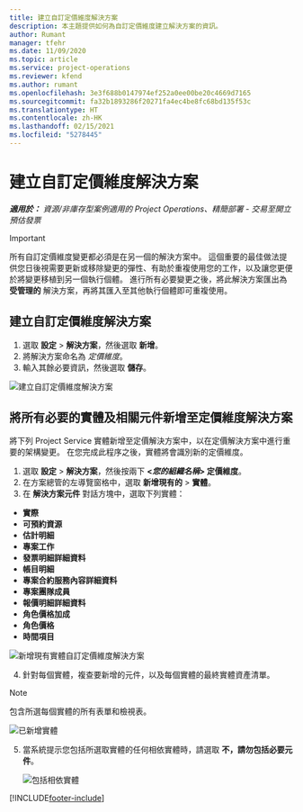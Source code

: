 ```yaml
---
title: 建立自訂定價維度解決方案
description: 本主題提供如何為自訂定價維度建立解決方案的資訊。
author: Rumant
manager: tfehr
ms.date: 11/09/2020
ms.topic: article
ms.service: project-operations
ms.reviewer: kfend
ms.author: rumant
ms.openlocfilehash: 3e3f688b0147974ef252a0ee00be20c4669d7165
ms.sourcegitcommit: fa32b1893286f20271fa4ec4be8fc68bd135f53c
ms.translationtype: HT
ms.contentlocale: zh-HK
ms.lasthandoff: 02/15/2021
ms.locfileid: "5278445"
---
```

# <a name="create-a-solution-for-custom-pricing-dimensions"></a>建立自訂定價維度解決方案

 _**適用於：** 資源/非庫存型案例適用的 Project Operations、精簡部署 - 交易至開立預估發票_ 

>[!IMPORTANT]
>所有自訂定價維度變更都必須是在另一個的解決方案中。 這個重要的最佳做法提供您日後視需要更新或移除變更的彈性、有助於重複使用您的工作，以及讓您更便於將變更移植到另一個執行個體。 進行所有必要變更之後，將此解決方案匯出為 **受管理的** 解決方案，再將其匯入至其他執行個體即可重複使用。

## <a name="create-a-solution-for-custom-pricing-dimensions"></a>建立自訂定價維度解決方案

1.  選取 **設定** > **解決方案**，然後選取 **新增**。
2.  將解決方案命名為 *<your organization name> 定價維度*。
3. 輸入其餘必要資訊，然後選取 **儲存**。

  ![建立自訂定價維度解決方案](./media/Creation-of-custom-pricing-dimension-solution.png)
 
## <a name="add-all-required-entities-and-related-components-to-the-pricing-dimension-solution"></a>將所有必要的實體及相關元件新增至定價維度解決方案

將下列 Project Service 實體新增至定價解決方案中，以在定價解決方案中進行重要的架構變更。 在您完成此程序之後，實體將會識別新的定價維度。

1.  選取 **設定** > **解決方案**，然後按兩下 **<*您的組織名稱*> 定價維度**。
2.  在方案總管的左導覽窗格中，選取 **新增現有的** >  **實體**。
3.  在 **解決方案元件** 對話方塊中，選取下列實體：
 
   - **實際**
   - **可預約資源**
   - **估計明細**
   - **專案工作**
   - **發票明細詳細資料**
   - **帳目明細**
   - **專案合約服務內容詳細資料**
   - **專案團隊成員**
   - **報價明細詳細資料**
   - **角色價格加成**
   - **角色價格**
   - **時間項目**
 
   ![新增現有實體自訂定價維度解決方案](./media/Existing-entities-to-PD-solution.png)
 
 4. 針對每個實體，複查要新增的元件，以及每個實體的最終實體資產清單。 

   >[!NOTE]
   > 包含所選每個實體的所有表單和檢視表。

  ![已新增實體](./media/solution-component-selection.png)


5.  當系統提示您包括所選取實體的任何相依實體時，請選取 **不，請勿包括必要元件**。

    ![包括相依實體](./media/Do-not-include-required.png)


[!INCLUDE[footer-include](../includes/footer-banner.md)]